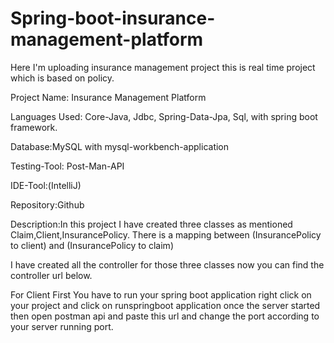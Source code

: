 # Spring-boot-insurance-management-platform
Here I'm uploading insurance management project this is real time project which is based on policy.

Project Name: Insurance Management Platform

Languages Used: Core-Java, Jdbc, Spring-Data-Jpa, Sql, with spring boot framework.

Database:MySQL with mysql-workbench-application

Testing-Tool: Post-Man-API

IDE-Tool:(IntelliJ)

Repository:Github

Description:In this project I have created three classes as mentioned Claim,Client,InsurancePolicy.
There is a mapping between (InsurancePolicy to client) and (InsurancePolicy to claim)

I have created all the controller for those three classes now you can find the controller url below.


For Client First You have to run your spring boot application right click on your project and click on runspringboot application once the server started then open postman api and paste this 
url and change the port according to your server running port.
